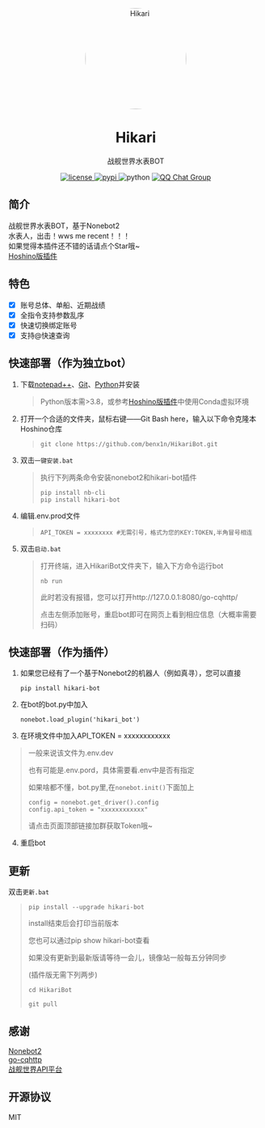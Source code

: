 <!-- markdownlint-disable MD033 MD041 -->
<p align="center">
  <a href="https://github.com/benx1n/HikariBot"><img src="https://s2.loli.net/2022/05/27/6lsND3dA5GxQjMg.png" alt="Hikari " style="width:200px; height:200px; border-radius:100%" ></a>
</p>

<div align="center">

# Hikari

<!-- prettier-ignore-start -->
<!-- markdownlint-disable-next-line MD036 -->
战舰世界水表BOT
<!-- prettier-ignore-end -->

</div>

<p align="center">
  <a href="https://github.com/benx1n/HikariBot">
    <img src="https://img.shields.io/github/license/benx1n/HikariBot" alt="license">
  </a>
  <a href="https://pypi.python.org/pypi/hikari-bot">
    <img src="https://img.shields.io/pypi/v/hikari-bot" alt="pypi">
  </a>
  <img src="https://img.shields.io/badge/python-3.8.0+-blue" alt="python">
  <a href="https://jq.qq.com/?_wv=1027&k=S2WcTKi5">
    <img src="https://img.shields.io/badge/QQ%E7%BE%A4-967546463-orange?style=flat-square" alt="QQ Chat Group">
  </a>
</p>

## 简介

战舰世界水表BOT，基于Nonebot2<br>
水表人，出击！wws me recent！！！<br>
如果觉得本插件还不错的话请点个Star哦~<br>
[Hoshino版插件](https://github.com/benx1n/wows-stats-bot)

## 特色

- [x] 账号总体、单船、近期战绩
- [x] 全指令支持参数乱序
- [x] 快速切换绑定账号
- [x] 支持@快速查询

## 快速部署（作为独立bot）
1. 下载[notepad++](https://notepad-plus-plus.org/downloads/)、[Git](https://git-scm.com/download/win)、[Python](https://www.python.org/downloads/windows/)并安装
    >Python版本需>3.8，或参考[Hoshino版插件](https://github.com/benx1n/wows-stats-bot)中使用Conda虚拟环境

3. 打开一个合适的文件夹，鼠标右键——Git Bash here，输入以下命令克隆本Hoshino仓库
   > ```
   > git clone https://github.com/benx1n/HikariBot.git
   > ```
3. 双击`一键安装.bat` 

   >执行下列两条命令安装nonebot2和hikari-bot插件
   > ```
   > pip install nb-cli
   > pip install hikari-bot
   > ```
   >
4. 编辑.env.prod文件
   > ```
   > API_TOKEN = xxxxxxxx #无需引号，格式为您的KEY:TOKEN,半角冒号相连
   > ```

5. 双击`启动.bat`
    >打开终端，进入HikariBot文件夹下，输入下方命令运行bot
    >```
    >nb run
    >```
    >此时若没有报错，您可以打开http://127.0.0.1:8080/go-cqhttp/
    >
    >点击左侧添加账号，重启bot即可在网页上看到相应信息（大概率需要扫码）

## 快速部署（作为插件）
1. 如果您已经有了一个基于Nonebot2的机器人（例如真寻），您可以直接
    ```
    pip install hikari-bot
    ```
2. 在bot的bot.py中加入
    ```
    nonebot.load_plugin('hikari_bot')
    ```
3. 在环境文件中加入API_TOKEN = xxxxxxxxxxxx
>一般来说该文件为.env.dev
>
>也有可能是.env.pord，具体需要看.env中是否有指定
>
>如果啥都不懂，bot.py里,在`nonebot.init()`下面加上
>```
>config = nonebot.get_driver().config
>config.api_token = "xxxxxxxxxxxx"
>```
>请点击页面顶部链接加群获取Token哦~
>
4. 重启bot

## 更新
双击`更新.bat`

>```
>pip install --upgrade hikari-bot
>```
>install结束后会打印当前版本
>
>您也可以通过pip show hikari-bot查看
>
>如果没有更新到最新版请等待一会儿，镜像站一般每五分钟同步
>
>(插件版无需下列两步)
>```
>cd HikariBot
>
>git pull
>```
## 感谢

[Nonebot2](https://github.com/nonebot/nonebot2)<br>
[go-cqhttp](https://github.com/Mrs4s/go-cqhttp)<br>
[战舰世界API平台](https://wows.linxun.link/)<br>

## 开源协议

MIT
